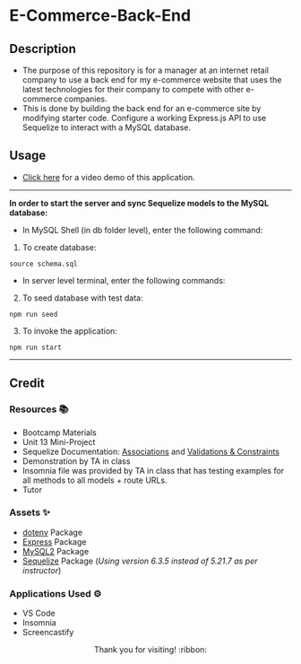# E-Commerce-Back-End

## Description

- The purpose of this repository is for a manager at an internet retail company to use a back end for my e-commerce website that uses the latest technologies
for their company to compete with other e-commerce companies.
- This is done by building the back end for an e-commerce site by modifying starter code. Configure a working Express.js API to use Sequelize to interact with a MySQL database.

## Usage

- [Click here](https://drive.google.com/file/d/1ES7HKTeps9W66MsPf7iUR-ZOR_3unEFc/view) for a video demo of this application.

-----------------------

**In order to start the server and sync Sequelize models to the MySQL database:**

- In MySQL Shell (in db folder level), enter the following command:
1. To create database:

```source schema.sql```

- In server level terminal, enter the following commands:
2. To seed database with test data:

```npm run seed```

3. To invoke the application:

```npm run start```

-----------------------

## Credit

### Resources :books:
- Bootcamp Materials
- Unit 13 Mini-Project
- Sequelize Documentation: [Associations](https://sequelize.org/docs/v6/core-concepts/assocs/) and [Validations & Constraints](https://sequelize.org/docs/v6/core-concepts/validations-and-constraints/)
- Demonstration by TA in class
- Insomnia file was provided by TA in class that has testing examples for all methods to all models + route URLs.
- Tutor

### Assets :sparkles:
- [dotenv](https://www.npmjs.com/package/dotenv/v/8.2.0) Package
- [Express](https://www.npmjs.com/package/express/v/4.17.1) Package
- [MySQL2](https://www.npmjs.com/package/mysql2/v/2.1.0) Package
- [Sequelize](https://www.npmjs.com/package/sequelize/v/6.3.5) Package (*Using version 6.3.5 instead of 5.21.7 as per instructor*)


### Applications Used :gear:
- VS Code
- Insomnia
- Screencastify

<p align="center">Thank you for visiting! :ribbon:</p>
